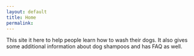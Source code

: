 ```yaml
---
layout: default
title: Home
permalink:
---
```


This site it here to help people learn how to wash their dogs. It also gives some additional information about dog shampoos and has FAQ as well.


